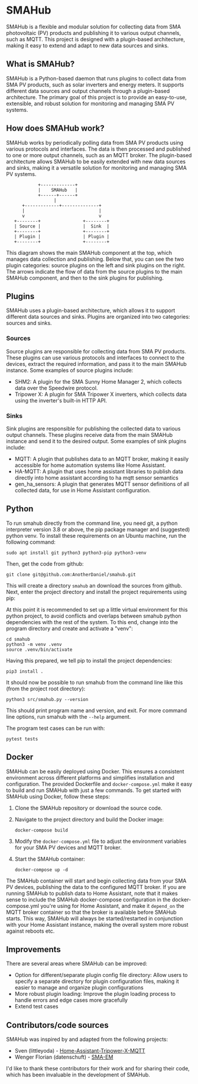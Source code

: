 # SMAHub

SMAHub is a flexible and modular solution for collecting data from SMA photovoltaic (PV) products and publishing it to various output channels, such as MQTT. This project is designed with a plugin-based architecture, making it easy to extend and adapt to new data sources and sinks.

## What is SMAHub?

SMAHub is a Python-based daemon that runs plugins to collect data from SMA PV products, such as solar inverters and energy meters. It supports different data sources and output channels through a plugin-based architecture. The primary goal of this project is to provide an easy-to-use, extensible, and robust solution for monitoring and managing SMA PV systems.

## How does SMAHub work?

SMAHub works by periodically polling data from SMA PV products using various protocols and interfaces. The data is then processed and published to one or more output channels, such as an MQTT broker. The plugin-based architecture allows SMAHub to be easily extended with new data sources and sinks, making it a versatile solution for monitoring and managing SMA PV systems.

```ascii
            +-------------+
            |    SMAHub   |
            +------+------+
                  |
      +-------------+--------------+
      |                            |
      v                            v
   +--------+                +--------+
   | Source |                |  Sink  |
   +--------+                +--------+
   | Plugin |                | Plugin |
   +--------+                +--------+
````

This diagram shows the main SMAHub component at the top, which manages data collection and publishing. Below that, you can see the two plugin categories: source plugins on the left and sink plugins on the right. The arrows indicate the flow of data from the source plugins to the main SMAHub component, and then to the sink plugins for publishing.

## Plugins

SMAHub uses a plugin-based architecture, which allows it to support different data sources and sinks. Plugins are organized into two categories: sources and sinks.

### Sources

Source plugins are responsible for collecting data from SMA PV products. These plugins can use various protocols and interfaces to connect to the devices, extract the required information, and pass it to the main SMAHub instance. Some examples of source plugins include:

- SHM2: A plugin for the SMA Sunny Home Manager 2, which collects data over the Speedwire protocol.
- Tripower X: A plugin for SMA Tripower X inverters, which collects data using the inverter's built-in HTTP API.

### Sinks

Sink plugins are responsible for publishing the collected data to various output channels. These plugins receive data from the main SMAHub instance and send it to the desired output. Some examples of sink plugins include:

- MQTT: A plugin that publishes data to an MQTT broker, making it easily accessible for home automation systems like Home Assistant.
- HA-MQTT: A plugin that uses home assistant libraries to publish data directly into home assistant according to ha mqtt sensor semantics
- gen_ha_sensors: A plugin that generates MQTT sensor definitions of all collected data, for use in Home Assistant configuration.

## Python

To run smahub directly from the command line, you need git, a python interpreter version 3.8 or above, the pip package manager and (suggested) python venv. To install these requirements on an Ubuntu machine, run the following command:

```shell
sudo apt install git python3 python3-pip python3-venv
````

Then, get the code from github:

```shell
git clone git@github.com:AnotherDaniel/smahub.git
```

This will create a directory `smahub` an download the sources from github. Next, enter the project directory and install the project requirements using pip:

At this point it is recommended to set up a little virtual environment for this python project, to avoid conflicts and overlaps between smahub python dependencies with the rest of the system. To this end, change into the program directory and create and activate a "venv":

```shell
cd smahub
python3 -m venv .venv
source .venv/bin/activate
```

Having this prepared, we tell pip to install the project dependencies:

```shell
pip3 install .
```

It should now be possible to run smahub from the command line like this (from the project root directory):

```shell
python3 src/smahub.py --version
```

This should print program name and version, and exit. For more command line options, run smahub with the `--help` argument.

The program test cases can be run with:

```shell
pytest tests
```

## Docker

SMAHub can be easily deployed using Docker. This ensures a consistent environment across different platforms and simplifies installation and configuration. The provided Dockerfile and `docker-compose.yml` make it easy to build and run SMAHub with just a few commands. To get started with SMAHub using Docker, follow these steps:

1. Clone the SMAHub repository or download the source code.

2. Navigate to the project directory and build the Docker image:

   ```shell
   docker-compose build
   ```

3. Modify the `docker-compose.yml` file to adjust the environment variables for your SMA PV devices and MQTT broker.

4. Start the SMAHub container:

   ```shell
   docker-compose up -d
   ```

The SMAHub container will start and begin collecting data from your SMA PV devices, publishing the data to the configured MQTT broker.
If you are running SMAHub to publish data to Home Assistant, note that it makes sense to include the SMAHub docker-compose configuration in the docker-compose.yml you're using for Home Assistant, and make it `depend_on` the MQTT broker container so that the broker is available before SMAHub starts. This way, SMAHub will always be started/restarted in conjunction with your Home Assistant instance, making the overall system more robust against reboots etc.

## Improvements

There are several areas where SMAHub can be improved:

- Option for different/separate plugin config file directory: Allow users to specify a separate directory for plugin configuration files, making it easier to manage and organize plugin configurations
- More robust plugin loading: Improve the plugin loading process to handle errors and edge cases more gracefully
- Extend test cases

## Contributors/code sources

SMAHub was inspired by and adapted from the following projects:

- Sven (littleyoda) - [Home-Assistant-Tripower-X-MQTT](https://github.com/littleyoda/Home-Assistant-Tripower-X-MQTT)
- Wenger Florian (datenschuft) - [SMA-EM](https://github.com/datenschuft/SMA-EM)

I'd like to thank these contributors for their work and for sharing their code, which has been invaluable in the development of SMAHub.
